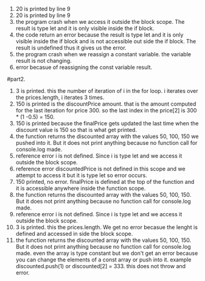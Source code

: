 1. 20 is printed by line 9
2. 20 is printed by line 9
3. the program crash when we access it outside the block scope. The result is type let and it is only visible inside the if block. 
4. the code return an error because the result is type let and it is only visible inside the if block and is not accessible out side the if block. The result is undefined thus it gives us the error.
5. the program crash when we reassign a constant variable. the variable result is not changing.
6. error becasue of reassigning the const variable result.
   
#part2.

1. 3 is printed. this the number of iteration of i in the for loop. i iterates over the prices.length, i iterates 3 times.
2. 150 is printed is the discountPrice amount. that is the amount computed for the last iteration for price 300. so the last index in the price[2] is 300 * (1 -0.5) = 150. 
3. 150 is printed because the finalPrice gets updated the last time when the discount value is 150 so that is what get printed.
4. the function returns the discounted array with the values 50, 100, 150 we pushed into it. But it does not print anything because no function call for console.log made.
5. reference error i is not defined. Since i is type let and we access it outside the block scope.
6. reference error discountedPrice is not defined in this scope and we attempt to access it but it is type let so error occurs.
7. 150 printed, no error. finalPrice is defined at the top of the function and it is accessible anywhere inside the function scope.
8. the function returns the discounted array with the values 50, 100, 150. But it does not print anything because no function call for console.log made.
9. reference error i is not defined. Since i is type let and we access it outside the block scope.
10. 3 is printed. this the prices.length. We get no error becasue the lenght is defined and accessed in side the block scope. 
11. the function returns the discounted array with the values 50, 100, 150. But it does not print anything because no function call for console.log made. even the array is type constant but we don't get an error because you can change the elements of a const array or push into it. example discounted.push(1) or discounted[2] = 333. this does not throw and error.
